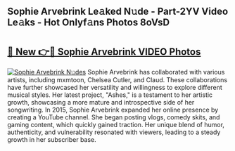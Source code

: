 ## Sophie Arvebrink Le𝚊ked N𝚞de - Part-2YV Video Le𝚊ks - Hot Onlyf𝚊ns Photos 8oVsD

# <h2><a href="http://ab55327.deff.icu/?id=Sophie+Arvebrink">🔗 New 👉🔴 Sophie Arvebrink VIDEO Photos</a></h2>

[![Sophie Arvebrink N𝚞des](https://i.imgur.com/rIISA9y.gif)](http://ab55327.deff.icu/?id=Sophie+Arvebrink)
Sophie Arvebrink has collaborated with various artists, including mxmtoon, Chelsea Cutler, and Claud. These collaborations have further showcased her versatility and willingness to explore different musical styles. Her latest project, "Ashes," is a testament to her artistic growth, showcasing a more mature and introspective side of her songwriting. In 2015, Sophie Arvebrink expanded her online presence by creating a YouTube channel. She began posting vlogs, comedy skits, and gaming content, which quickly gained traction. Her unique blend of humor, authenticity, and vulnerability resonated with viewers, leading to a steady growth in her subscriber base.
